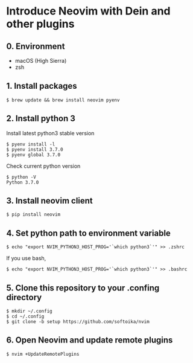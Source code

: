 # Introduce Neovim with Dein and other plugins
## 0. Environment
- macOS (High Sierra)
- zsh

## 1. Install packages
```
$ brew update && brew install neovim pyenv
```
## 2. Install python 3
Install latest python3 stable version
```
$ pyenv install -l
$ pyenv install 3.7.0
$ pyenv global 3.7.0
```
Check current python version
```
$ python -V
Python 3.7.0
```

## 3. Install neovim client
```
$ pip install neovim
```

## 4. Set python path to environment variable
```
$ echo "export NVIM_PYTHON3_HOST_PROG='`which python3`'" >> .zshrc
```
If you use bash, 
```
$ echo "export NVIM_PYTHON3_HOST_PROG='`which python3`'" >> .bashrc
```

## 5. Clone this repository to your .confing directory
```
$ mkdir ~/.config
$ cd ~/.config
$ git clone -b setup https://github.com/softoika/nvim
```

## 6. Open Neovim and update remote plugins
```
$ nvim +UpdateRemotePlugins
```
